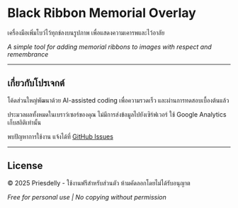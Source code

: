 # Black Ribbon Memorial Overlay

เครื่องมือเพิ่มโบว์ไว้ทุกข์ลงบนรูปภาพ เพื่อแสดงความเคารพและไว้อาลัย

*A simple tool for adding memorial ribbons to images with respect and remembrance*

---

## เกี่ยวกับโปรเจกต์

โค้ดส่วนใหญ่พัฒนาด้วย AI-assisted coding เพื่อความรวดเร็ว และผ่านการทดสอบเบื้องต้นแล้ว

ประมวลผลทั้งหมดในเบราว์เซอร์ของคุณ ไม่มีการส่งข้อมูลไปยังเซิร์ฟเวอร์ ใช้ Google Analytics เก็บสถิติเท่านั้น

พบปัญหาการใช้งาน แจ้งได้ที่ [GitHub Issues](https://github.com/priesdelly/blackribbon/issues)

---

## License

© 2025 Priesdelly - ใช้งานฟรีสำหรับส่วนตัว ห้ามคัดลอกโดยไม่ได้รับอนุญาต

*Free for personal use | No copying without permission*

